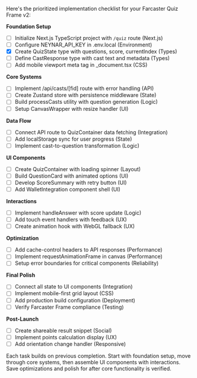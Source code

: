 Here's the prioritized implementation checklist for your Farcaster Quiz Frame v2:

**Foundation Setup**
- [ ] Initialize Next.js TypeScript project with `/quiz` route (Next.js)
- [ ] Configure NEYNAR_API_KEY in .env.local (Environment)
- [x] Create QuizState type with questions, score, currentIndex (Types)
- [ ] Define CastResponse type with cast text and metadata (Types)
- [ ] Add mobile viewport meta tag in _document.tsx (CSS)

**Core Systems**
- [ ] Implement /api/casts/[fid] route with error handling (API)
- [ ] Create Zustand store with persistence middleware (State)
- [ ] Build processCasts utility with question generation (Logic)
- [ ] Setup CanvasWrapper with resize handler (UI)

**Data Flow**
- [ ] Connect API route to QuizContainer data fetching (Integration)
- [ ] Add localStorage sync for user progress (State)
- [ ] Implement cast-to-question transformation (Logic)

**UI Components**
- [ ] Create QuizContainer with loading spinner (Layout)
- [ ] Build QuestionCard with animated options (UI)
- [ ] Develop ScoreSummary with retry button (UI)
- [ ] Add WalletIntegration component shell (UI)

**Interactions**
- [ ] Implement handleAnswer with score update (Logic)
- [ ] Add touch event handlers with feedback (UX)
- [ ] Create animation hook with WebGL fallback (UX)

**Optimization**
- [ ] Add cache-control headers to API responses (Performance)
- [ ] Implement requestAnimationFrame in canvas (Performance)
- [ ] Setup error boundaries for critical components (Reliability)

**Final Polish**
- [ ] Connect all state to UI components (Integration)
- [ ] Implement mobile-first grid layout (CSS)
- [ ] Add production build configuration (Deployment)
- [ ] Verify Farcaster Frame compliance (Testing)

**Post-Launch**
- [ ] Create shareable result snippet (Social)
- [ ] Implement points calculation display (UX)
- [ ] Add orientation change handler (Responsive)

Each task builds on previous completion. Start with foundation setup, move through core systems, then assemble UI components with interactions. Save optimizations and polish for after core functionality is verified.
